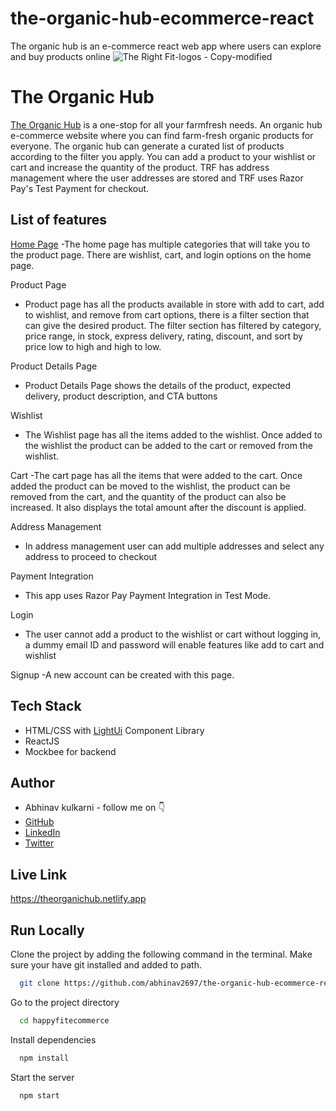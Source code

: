 # the-organic-hub-ecommerce-react
The organic hub is an e-commerce react web app where users can explore and buy products online
![The Right Fit-logos - Copy-modified](https://img.freepik.com/free-vector/100-organic-quality-food-green-sticker-label-design_1017-25574.jpg?size=338&ext=jpg&ga=GA1.1.1700460183.1713052800&semt=ais)


# The Organic Hub

[The Organic Hub](https://theorganichub.netlify.app/) is a one-stop for all your farmfresh needs. An organic hub e-commerce website where you can find farm-fresh organic products for everyone. The organic hub  can generate a curated list of products according to the filter you apply. You can add a product to your wishlist or cart and increase the quantity of the product. TRF has address management where the user addresses are stored and TRF uses Razor Pay's Test Payment for checkout.


## List of features
[Home Page](https://theorganichub.netlify.app/)
-The home page has multiple categories that will take you to the product page. There are wishlist, cart, and login options on the home page.

Product Page
-   Product page has all the products available in store with add to cart, add to wishlist, and remove from cart options, there is a filter section that can give the desired product. The filter section has filtered by category, price range, in stock, express delivery, rating, discount, and sort by price low to high and high to low.

Product Details Page
-   Product Details Page shows the details of the product, expected delivery, product description, and CTA buttons

Wishlist
-   The Wishlist page has all the items added to the wishlist. Once added to the wishlist the product can be added to the cart or removed from the wishlist.

Cart
-The cart page has all the items that were added to the cart. Once added the product can be moved to the wishlist, the product can be removed from the cart, and the quantity of the product can also be increased. It also displays the total amount after the discount is applied.

Address Management
-   In address management user can add multiple addresses and select any address to proceed to checkout

Payment Integration
-   This app uses Razor Pay Payment Integration in Test Mode.

Login
-   The user cannot add a product to the wishlist or cart without logging in, a dummy email ID and password will enable features like add to cart and wishlist

Signup
-A new account can be created with this page.



## Tech Stack

- HTML/CSS with [LightUi](https://uilight.netlify.app/) Component Library
- ReactJS
- Mockbee for backend


## Author

-   Abhinav kulkarni - follow me on 👇
-   [GitHub](https://www.github.com/abhinav2697)
-   [LinkedIn](https://www.linkedin.com/in/abhinav-kulkarni-95103588/)
-   [Twitter](https://twitter.com/abhinav2697)


## Live Link

https://theorganichub.netlify.app


## Run Locally

Clone the project by adding the following command in the terminal.
Make sure your have git installed and added to path.

```bash
  git clone https://github.com/abhinav2697/the-organic-hub-ecommerce-react.git
```

Go to the project directory

```bash
  cd happyfitecommerce
```

Install dependencies

```bash
  npm install
```

Start the server

```bash
  npm start
```

<!--## Demo Video





## Screenshot
![home1]()
![home2]()
![product-page1]()
![product-page2]()
![wishlist]()
![cart]()
![address]()
![payment]()-->
